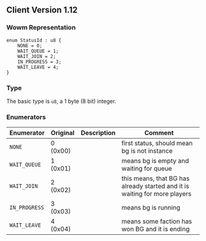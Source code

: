 ## Client Version 1.12

### Wowm Representation
```rust,ignore
enum StatusId : u8 {
    NONE = 0;    
    WAIT_QUEUE = 1;    
    WAIT_JOIN = 2;    
    IN_PROGRESS = 3;    
    WAIT_LEAVE = 4;    
}
```
### Type
The basic type is `u8`, a 1 byte (8 bit) integer.
### Enumerators
| Enumerator | Original  | Description | Comment |
| --------- | -------- | ----------- | ------- |
| `NONE` | 0 (0x00) |  | first status, should mean bg is not instance |
| `WAIT_QUEUE` | 1 (0x01) |  | means bg is empty and waiting for queue |
| `WAIT_JOIN` | 2 (0x02) |  | this means, that BG has already started and it is waiting for more players |
| `IN_PROGRESS` | 3 (0x03) |  | means bg is running |
| `WAIT_LEAVE` | 4 (0x04) |  | means some faction has won BG and it is ending |
